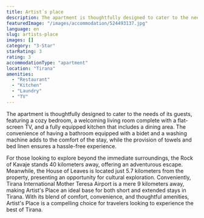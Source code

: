 ```yaml
---
title: Artist´s place
description: The apartment is thoughtfully designed to cater to the needs of its guests, featuring a cozy bedroom, a welcoming living room complete with a flat-screen TV, an
featuredImage: "/images/accommodation/524493137.jpg"
language: en
slug: artists-place
images: []
category: "3-Star"
starRating: 3
rating: 3
accommodationType: "apartment"
location: "Tirana"
amenities:
  - "Restaurant"
  - "Kitchen"
  - "Laundry"
  - "TV"
---
```


The apartment is thoughtfully designed to cater to the needs of its guests, featuring a cozy bedroom, a welcoming living room complete with a flat-screen TV, and a fully equipped kitchen that includes a dining area. The convenience of having a bathroom equipped with a bidet and a washing machine adds to the comfort of the stay, while the provision of towels and bed linen ensures a hassle-free experience.

For those looking to explore beyond the immediate surroundings, the Rock of Kavaje stands 40 kilometers away, offering an adventurous escape. Meanwhile, the House of Leaves is located just 5.7 kilometers from the property, presenting an opportunity for cultural exploration. Conveniently, Tirana International Mother Teresa Airport is a mere 9 kilometers away, making Artist's Place an ideal base for both short and extended stays in Tirana. With its blend of comfort, convenience, and thoughtful amenities, Artist's Place is a compelling choice for travelers looking to experience the best of Tirana.

